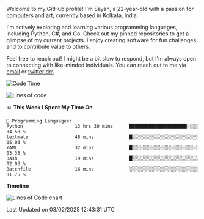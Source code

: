 Welcome to my GitHub profile! I'm Sayan, a 22-year-old with a passion for computers and art, currently based in Kolkata, India.

I'm actively exploring and learning various programming languages, including Python, C#, and Go. Check out my pinned repositories to get a glimpse of my current projects. I enjoy creating software for fun challenges and to contribute value to others.

Feel free to reach out! I might be a bit slow to respond, but I'm always open to connecting with like-minded individuals. You can reach out to me via [email](mailto:me@sayanbiswas.in) or [twitter dm](https://twitter.com/TheDankDel)

<!--START_SECTION:waka-->
![Code Time](http://img.shields.io/badge/Code%20Time-2%2C060%20hrs%2057%20mins-blue)

![Lines of code](https://img.shields.io/badge/From%20Hello%20World%20I%27ve%20Written-6.7%20million%20lines%20of%20code-blue)

📊 **This Week I Spent My Time On** 

```text
💬 Programming Languages: 
Python                   13 hrs 30 mins      █████████████████████░░░░   84.58 % 
textmate                 48 mins             █░░░░░░░░░░░░░░░░░░░░░░░░   05.03 % 
YAML                     32 mins             █░░░░░░░░░░░░░░░░░░░░░░░░   03.35 % 
Bash                     19 mins             █░░░░░░░░░░░░░░░░░░░░░░░░   02.03 % 
Batchfile                16 mins             ░░░░░░░░░░░░░░░░░░░░░░░░░   01.75 % 
```

**Timeline**

![Lines of Code chart](https://raw.githubusercontent.com/Dank-del/Dank-del/main/assets/bar_graph.png)


 Last Updated on 03/02/2025 12:43:31 UTC
<!--END_SECTION:waka-->
